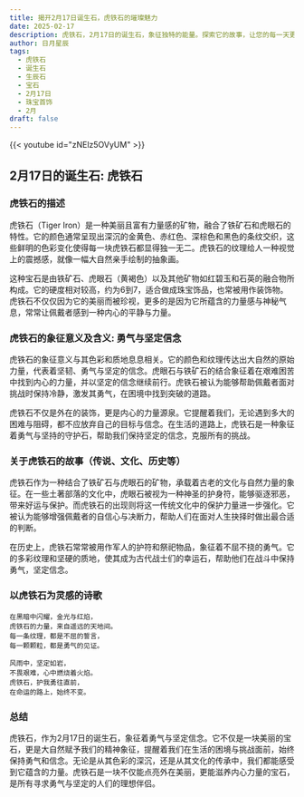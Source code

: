```yaml
---
title: 揭开2月17日诞生石，虎铁石的璀璨魅力
date: 2025-02-17
description: 虎铁石，2月17日的诞生石，象征独特的能量。探索它的故事，让您的每一天更有意义。
author: 日月星辰
tags:
  - 虎铁石
  - 诞生石
  - 生辰石
  - 宝石
  - 2月17日
  - 珠宝首饰
  - 2月
draft: false
---
```


{{< youtube id="zNElz5OVyUM" >}}

## 2月17日的诞生石: 虎铁石

### 虎铁石的描述

虎铁石（Tiger Iron）是一种美丽且富有力量感的矿物，融合了铁矿石和虎眼石的特性。它的颜色通常呈现出深沉的金黄色、赤红色、深棕色和黑色的条纹交织，这些鲜明的色彩变化使得每一块虎铁石都显得独一无二。虎铁石的纹理给人一种视觉上的震撼感，就像一幅大自然亲手绘制的抽象画。

这种宝石是由铁矿石、虎眼石（黄褐色）以及其他矿物如红碧玉和石英的融合物所构成。它的硬度相对较高，约为6到7，适合做成珠宝饰品，也常被用作装饰物。虎铁石不仅仅因为它的美丽而被珍视，更多的是因为它所蕴含的力量感与神秘气息，常常让佩戴者感到一种内心的平静与力量。

### 虎铁石的象征意义及含义: 勇气与坚定信念

虎铁石的象征意义与其色彩和质地息息相关。它的颜色和纹理传达出大自然的原始力量，代表着坚韧、勇气与坚定的信念。虎眼石与铁矿石的结合象征着在艰难困苦中找到内心的力量，并以坚定的信念继续前行。虎铁石被认为能够帮助佩戴者面对挑战时保持冷静，激发其勇气，在困境中找到突破的道路。

虎铁石不仅是外在的装饰，更是内心的力量源泉。它提醒着我们，无论遇到多大的困难与阻碍，都不应放弃自己的目标与信念。在生活的道路上，虎铁石是一种象征着勇气与坚持的守护石，帮助我们保持坚定的信念，克服所有的挑战。

### 关于虎铁石的故事（传说、文化、历史等）

虎铁石作为一种结合了铁矿石与虎眼石的矿物，承载着古老的文化与自然力量的象征。在一些土著部落的文化中，虎眼石被视为一种神圣的护身符，能够驱逐邪恶，带来好运与保护。而虎铁石的出现则将这一传统文化中的保护力量进一步强化。它被认为能够增强佩戴者的自信心与决断力，帮助人们在面对人生抉择时做出最合适的判断。

在历史上，虎铁石常常被用作军人的护符和祭祀物品，象征着不屈不挠的勇气。它的多彩纹理和坚硬的质地，使其成为古代战士们的幸运石，帮助他们在战斗中保持勇气，坚定信念。

### 以虎铁石为灵感的诗歌

	在黑暗中闪耀，金光与红焰，
	虎铁石的力量，来自遥远的天地间。
	每一条纹理，都是不屈的誓言，
	每一颗颗粒，都是勇气的见证。
	
	风雨中，坚定如岩，
	不畏艰难，心中燃烧着火焰。
	虎铁石，护我勇往直前，
	在命运的路上，始终不变。

### 总结

虎铁石，作为2月17日的诞生石，象征着勇气与坚定信念。它不仅是一块美丽的宝石，更是大自然赋予我们的精神象征，提醒着我们在生活的困境与挑战面前，始终保持勇气和信念。无论是从其色彩的深沉，还是从其文化的传承中，我们都能感受到它蕴含的力量。虎铁石是一块不仅能点亮外在美丽，更能滋养内心力量的宝石，是所有寻求勇气与坚定的人们的理想伴侣。